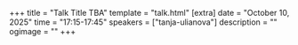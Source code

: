 +++
title = "Talk Title TBA"
template = "talk.html"
[extra]
  date = "October 10, 2025"
  time = "17:15-17:45"
  speakers = ["tanja-ulianova"]
  description = ""
  ogimage = ""
+++
